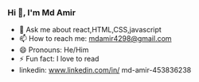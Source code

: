 
### Hi 👋, I'm Md Amir

<!--
**mdamir-012/mdamir-012** is a ✨ _special_ ✨ repository because its `README.md` (this file) appears on your GitHub profile.

Here are some ideas to get you started:

- 🔭 I’m currently working on ...
- 🌱 I’m currently learning ...
- 👯 I’m looking to collaborate on ...
- 🤔 I’m looking for help with ...
-->
- 💬 Ask me about react,HTML,CSS,javascript
- 📫 How to reach me: mdamir4298@gmail.com
- 😄 Pronouns: He/Him
- ⚡ Fun fact: I love to read
- linkedin: www.linkedin.com/in/
md-amir-453836238



